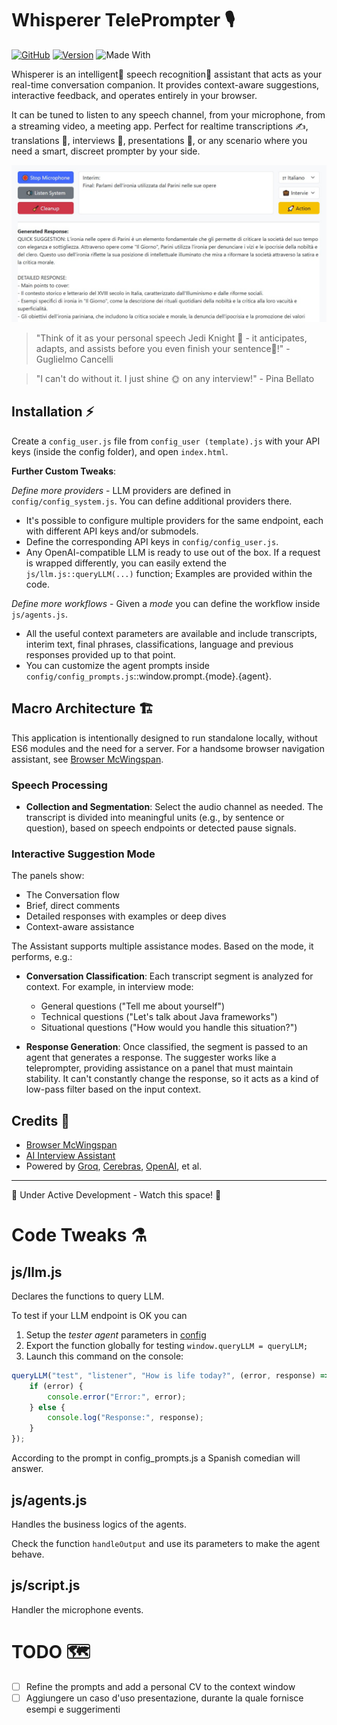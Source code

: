 # Whisperer TelePrompter 🎙️

[![GitHub](https://img.shields.io/badge/license-GNU-blue.svg)](https://github.com/artsakenos/Whisperer/blob/master/LICENSE)
[![Version](https://img.shields.io/badge/version-0.2.0-cyan.svg)](https://github.com/artsakenos/Whisperer/releases/tag/v0.2.0)
![Made With](https://img.shields.io/badge/made%20with-JavaScript-yellow)

Whisperer is an intelligent🤖 speech recognition💬 assistant that acts as your real-time conversation companion. 
It provides context-aware suggestions, interactive feedback, and operates entirely in your browser.

It can be tuned to listen to any speech channel, from your microphone, from a streaming video, a meeting app.
Perfect for realtime transcriptions ✍, translations 📜, interviews 💼, presentations 👥, 
or any scenario where you need a smart, discreet prompter by your side.

![Demo Banner](./assets/whisper_demo_banner.jpg)

> "Think of it as your personal speech Jedi Knight 👨 - it anticipates, adapts, and assists before you even finish your sentence🚀!" - Guglielmo Cancelli

> "I can't do without it. I just shine 🌞 on any interview!" - Pina Bellato


## Installation ⚡

Create a `config_user.js` file from `config_user (template).js` with your API keys (inside the config folder),
and open `index.html`.

**Further Custom Tweaks**:

*Define more providers* - LLM providers are defined in `config/config_system.js`. You can define additional providers there. 
  - It's possible to configure multiple providers for the same endpoint, each with different API keys and/or submodels. 
  - Define the corresponding API keys in `config/config_user.js`.
  - Any OpenAI-compatible LLM is ready to use out of the box. 
    If a request is wrapped differently, you can easily extend the `js/llm.js::queryLLM(...)` function;
    Examples are provided within the code.

*Define more workflows* - Given a *mode* you can define the workflow inside `js/agents.js`. 
  - All the useful context parameters are available and include 
    transcripts, interim text, final phrases, classifications, language and previous responses provided up to that point.
  - You can customize the agent prompts inside `config/config_prompts.js`::window.prompt.{mode}.{agent}.


## Macro Architecture 🏗️

This application is intentionally designed to run standalone locally, without ES6 modules and the need for a server. 
For a handsome browser navigation assistant, see [Browser McWingspan](https://github.com/artsakenos/BrowserMcWingspan).

### Speech Processing
- **Collection and Segmentation**: Select the audio channel as needed. 
  The transcript is divided into meaningful units (e.g., by sentence or question), based on speech endpoints or detected pause signals.

### Interactive Suggestion Mode
The panels show:
- The Conversation flow
- Brief, direct comments
- Detailed responses with examples or deep dives
- Context-aware assistance

The Assistant supports multiple assistance modes. Based on the mode, it performs, e.g.:

- **Conversation Classification**: Each transcript segment is analyzed for context. For example, in interview mode:
  - General questions ("Tell me about yourself")
  - Technical questions ("Let's talk about Java frameworks")
  - Situational questions ("How would you handle this situation?")

- **Response Generation**: Once classified, the segment is passed to an agent that generates a response. 
  The suggester works like a teleprompter, providing assistance on a panel that must maintain stability. It can't constantly change the response, so it acts as a kind of low-pass filter based on the input context.


## Credits 🙏
* [Browser McWingspan](https://github.com/artsakenos/BrowserMcWingspan)
* [AI Interview Assistant](https://github.com/pixelpump/Ai-Interview-Assistant-Chrome-Extension)
* Powered by [Groq](https://groq.com/), [Cerebras](https://cerebras.ai/), [OpenAI](https://labs.openai.com/), et al.

---
🚧 Under Active Development - Watch this space! 👀


# Code Tweaks ⚗️

## js/llm.js

Declares the functions to query LLM.

To test if your LLM endpoint is OK you can
1. Setup the *tester agent* parameters in [config](./config/config_prompts.js)
2. Export the function globally for testing `window.queryLLM = queryLLM;`
3. Launch this command on the console:
```js
queryLLM("test", "listener", "How is life today?", (error, response) => {
    if (error) {
        console.error("Error:", error);
    } else {
        console.log("Response:", response);
    }
});
```
According to the prompt in config_prompts.js a Spanish comedian will answer.

## js/agents.js

Handles the business logics of the agents.

Check the function `handleOutput` and use its parameters to make the agent behave.

## js/script.js

Handler the microphone events.


# TODO 🗺️
- [ ] Refine the prompts and add a personal CV to the context window
- [ ] Aggiungere un caso d'uso presentazione, durante la quale fornisce esempi e suggerimenti